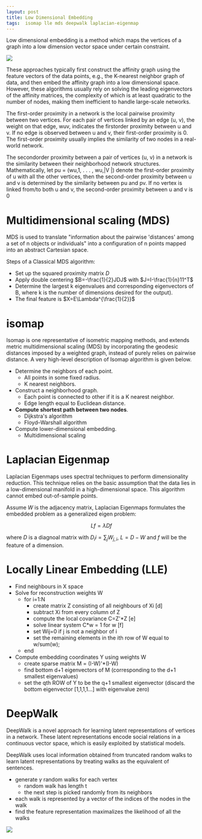 ```yaml
---
layout: post
title: Low Dimensional Embedding
tags:  isomap lle mds deepwalk laplacian-eigenmap
---
```


Low dimensional embedding is a method which maps the vertices of a graph into a low dimension vector space under certain constraint.

![](https://cdn-images-1.medium.com/max/2400/1*zAdi7DntawgPsQekPkFxPA.png)

These approaches typically first construct the affinity graph using the feature vectors of the data points, e.g., the K-nearest neighbor graph of data, and then embed the affinity graph into a low dimensional space. However, these algorithms usually rely on solving the leading eigenvectors of the affinity matrices, the complexity of which is at least quadratic to the number of nodes, making them inefficient to handle large-scale networks.

The first-order proximity in a network is the local pairwise proximity between two vertices. For each pair of vertices linked by an edge (u, v), the weight on that edge, wuv, indicates the firstorder proximity between u and v. If no edge is observed between u and v, their first-order proximity is 0. The first-order proximity usually implies the similarity of two nodes in a real-world network.

The secondorder proximity between a pair of vertices (u, v) in a network is the similarity between their neighborhood network structures. Mathematically, let pu = (wu,1, . . . , wu,|V |) denote the first-order proximity of u with all the other vertices, then the second-order proximity between u and v is determined by the similarity between pu and pv. If no vertex is linked from/to both u and v, the second-order proximity between u and v is 0

# Multidimensional scaling (MDS)
MDS is used to translate "information about the pairwise 'distances' among a set of n objects or individuals" into a configuration of n points mapped into an abstract Cartesian space.

Steps of a Classical MDS algorithm:
- Set up the squared proximity matrix $D$
- Apply double centering $B=-\frac{1}{2}JDJ$ with $J=I-\frac{1}{n}11^T$
- Determine the largest k eigenvalues and corresponding eigenvectors of B, where k is the number of dimensions desired for the output).
- The final feature is $X=E\Lambda^{\frac{1}{2}}$

# isomap

Isomap is one representative of isometric mapping methods, and extends metric multidimensional scaling (MDS) by incorporating the geodesic distances imposed by a weighted graph, instead of purely relies on pairwise distance. A very high-level description of Isomap algorithm is given below.
- Determine the neighbors of each point.
  - All points in some fixed radius.
  - K nearest neighbors.
- Construct a neighborhood graph.
  - Each point is connected to other if it is a K nearest neighbor.
  - Edge length equal to Euclidean distance.
- **Compute shortest path between two nodes**.
  - Dijkstra's algorithm
  - Floyd–Warshall algorithm
- Compute lower-dimensional embedding.
  - Multidimensional scaling

# Laplacian Eigenmap

Laplacian Eigenmaps uses spectral techniques to perform dimensionality reduction. This technique relies on the basic assumption that the data lies in a low-dimensional manifold in a high-dimensional space. This algorithm cannot embed out-of-sample points.

Assume $W$ is the adjacency matrix, Laplacian Eigenmaps formulates the embedded problem as a generalized eigen problem:

$$Lf=\lambda Df$$

where $D$ is a diagnoal matrix with $D_ii=\sum_j{W_{j,i}}$, $L=D-W$ and $f$ will be the feature of a dimension.

# Locally Linear Embedding (LLE)

- Find neighbours in X space
- Solve for reconstruction weights W
  - for i=1:N
    - create matrix Z consisting of all neighbours of Xi [d]
    - subtract Xi from every column of Z
    - compute the local covariance C=Z'*Z [e]
    - solve linear system C*w = 1 for w [f]
    - set Wij=0 if j is not a neighbor of i
    - set the remaining elements in the ith row of W equal to w/sum(w);
  - end
- Compute embedding coordinates Y using weights W
  - create sparse matrix M = (I-W)'*(I-W)
  - find bottom d+1 eigenvectors of M (corresponding to the d+1 smallest eigenvalues) 
  - set the qth ROW of Y to be the q+1 smallest eigenvector (discard the bottom eigenvector [1,1,1,1...] with eigenvalue zero)

# DeepWalk

DeepWalk is a novel approach for learning latent representations of vertices in a network. These latent representations encode social relations in a continuous vector space, which is easily exploited by statistical models.

DeepWalk uses local information obtained from truncated random walks to learn latent representations by treating walks as the equivalent of sentences.
- generate $\gamma$ random walks for each vertex
  - random walk has length t
  - the next step is picked randomly from its neighbors
- each walk is represented by a vector of the indices of the nodes in the walk
- find the feature representation maximalizes the likelihood of all the walks

![](https://image.slidesharecdn.com/14-kdd-deepwalk2-150118094432-conversion-gate01/95/deepwalk-online-learning-of-representations-16-638.jpg?cb=1421574399)
